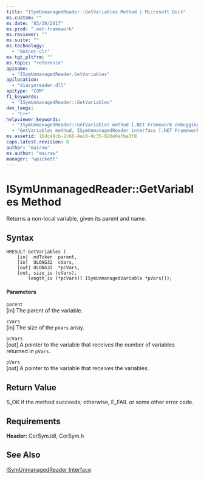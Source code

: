 ```yaml
---
title: "ISymUnmanagedReader::GetVariables Method | Microsoft Docs"
ms.custom: ""
ms.date: "03/30/2017"
ms.prod: ".net-framework"
ms.reviewer: ""
ms.suite: ""
ms.technology: 
  - "dotnet-clr"
ms.tgt_pltfrm: ""
ms.topic: "reference"
apiname: 
  - "ISymUnmanagedReader.GetVariables"
apilocation: 
  - "diasymreader.dll"
apitype: "COM"
f1_keywords: 
  - "ISymUnmanagedReader::GetVariables"
dev_langs: 
  - "C++"
helpviewer_keywords: 
  - "ISymUnmanagedReader::GetVariables method [.NET Framework debugging]"
  - "GetVariables method, ISymUnmanagedReader interface [.NET Framework debugging]"
ms.assetid: 16dc49cb-2c60-4ac8-9c35-020e9afba3f8
caps.latest.revision: 8
author: "mairaw"
ms.author: "mairaw"
manager: "wpickett"
---
```

# ISymUnmanagedReader::GetVariables Method
Returns a non-local variable, given its parent and name.  
  
## Syntax  
  
```  
HRESULT GetVariables (  
    [in]  mdToken  parent,  
    [in]  ULONG32  cVars,  
    [out] ULONG32  *pcVars,  
    [out, size_is (cVars),  
        length_is (*pcVars)] ISymUnmanagedVariable *pVars[]);  
```  
  
#### Parameters  
 `parent`  
 [in] The parent of the variable.  
  
 `cVars`  
 [in] The size of the `pVars` array.  
  
 `pcVars`  
 [out] A pointer to the variable that receives the number of variables returned in `pVars`.  
  
 `pVars`  
 [out] A pointer to the variable that receives the variables.  
  
## Return Value  
 S_OK if the method succeeds; otherwise, E_FAIL or some other error code.  
  
## Requirements  
 **Header:** CorSym.idl, CorSym.h  
  
## See Also  
 [ISymUnmanagedReader Interface](../../../../docs/framework/unmanaged-api/diagnostics/isymunmanagedreader-interface.md)
